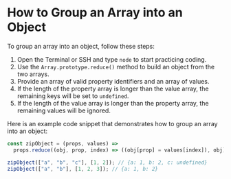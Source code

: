 # How to Group an Array into an Object

To group an array into an object, follow these steps:

1. Open the Terminal or SSH and type `node` to start practicing coding.
2. Use the `Array.prototype.reduce()` method to build an object from the two arrays.
3. Provide an array of valid property identifiers and an array of values.
4. If the length of the property array is longer than the value array, the remaining keys will be set to `undefined`.
5. If the length of the value array is longer than the property array, the remaining values will be ignored.

Here is an example code snippet that demonstrates how to group an array into an object:

```js
const zipObject = (props, values) =>
  props.reduce((obj, prop, index) => ((obj[prop] = values[index]), obj), {});

zipObject(["a", "b", "c"], [1, 2]); // {a: 1, b: 2, c: undefined}
zipObject(["a", "b"], [1, 2, 3]); // {a: 1, b: 2}
```
